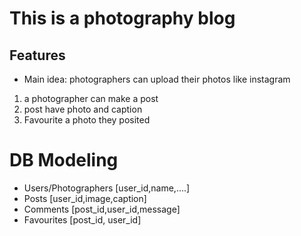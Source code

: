 # This is a photography blog

## Features
- Main idea: photographers can upload their photos like instagram
1. a photographer can make a post
2. post have photo and caption
3. Favourite a photo  they posited

# DB Modeling
- Users/Photographers [user_id,name,....]
- Posts [user_id,image,caption]
- Comments   [post_id,user_id,message]
- Favourites [post_id, user_id]

